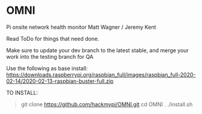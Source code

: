 # OMNI
Pi onsite network health monitor
Matt Wagner / Jeremy Kent


Read ToDo for things that need done.

Make sure to update your dev branch to the latest stable, and merge your work into the testing branch for QA

Use the following as base install:
https://downloads.raspberrypi.org/raspbian_full/images/raspbian_full-2020-02-14/2020-02-13-raspbian-buster-full.zip

TO INSTALL:

>git clone https://github.com/hackmypi/OMNI.git
>cd OMNI
>. ./install.sh
